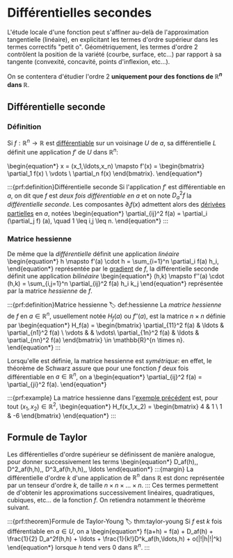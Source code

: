 # Différentielles secondes

L'étude locale d'une fonction peut s'affiner au-delà de l'approximation tangentielle (linéaire), en explicitant les termes d'ordre supérieur dans les termes correctifs "petit o". Géométriquement, les termes d'ordre 2 contrôlent la position de la variété (courbe, surface, etc...) par rapport à sa tangente (convexité, concavité, points d'inflexion, etc...).

On se contentera d'étudier l'ordre 2 **uniquement pour des fonctions de $\mathbb{R}^n$ dans $\mathbb{R}$**.

## Différentielle seconde

### Définition
Si $f:\mathbb{R}^n \to \mathbb{R}$ est [différentiable](#def:diff) sur un voisinage $U$ de $a$, sa différentielle $L$ définit une application $f'$ de $U$ dans $\mathbb{R}^n$:

\begin{equation*}
    x = (x_1,\ldots,x_n) \mapsto f'(x) = \begin{bmatrix} \partial_1 f(x) \\ \vdots \\ \partial_n f(x) \end{bmatrix}.
\end{equation*}

:::{prf:definition}Différentielle seconde
Si l'application $f'$ est différentiable en $a$, on dit que $f$ est *deux fois différentiable en $a$* et on note $D^2_af$ la *différentielle seconde*. Les composantes $\partial_i f(x)$ admettent alors des [dérivées partielles](#lem:partial) en $a$, notées
\begin{equation*}
    \partial_{ij}^2 f(a) = \partial_i (\partial_j f) (a), \quad 1 \leq i,j \leq n.
\end{equation*}
:::

### Matrice hessienne
De même que la *différentielle* définit une application *linéaire* 
\begin{equation*}
    h \mapsto f'(a) \cdot h = \sum_{i=1}^n \partial_i f(a) h_i,
\end{equation*}
représentée par le [gradient](#def:gradient) de $f$, la différentielle seconde définit une application *bilinéaire*
\begin{equation*}
    (h,k) \mapsto f''(a) \cdot (h,k) = \sum_{i,j=1}^n \partial_{ij}^2 f(a) h_i k_j
\end{equation*}
représentée par la matrice *hessienne* de $f$.

:::{prf:definition}Matrice hessienne
:label: def:hessienne
La *matrice hessienne* de $f$ en $a \in \mathbb{R}^n$, usuellement notée $H_f(a)$ ou $f''(a)$, est la matrice $n\times n$ définie par
\begin{equation*}
H_f(a) = 
\begin{bmatrix} 
    \partial_{11}^2 f(a) & \ldots & \partial_{n1}^2 f(a) \\
    \vdots & & \vdots\\
    \partial_{1n}^2 f(a) & \ldots & \partial_{nn}^2 f(a)
    \end{bmatrix} \in \mathbb{R}^{n \times n}.
\end{equation*}
:::

Lorsqu'elle est définie, la matrice hessienne est *symétrique*: en effet, le théorème de Schwarz assure que pour une fonction $f$ deux fois différentiable en $a \in \mathbb{R}^n$, on a
\begin{equation*}
    \partial_{ij}^2 f(a) = \partial_{ji}^2 f(a).
\end{equation*}

:::{prf:example}
La matrice hessienne dans l'[exemple précédent](#ex:partial) est, pour tout $(x_1,x_2) \in \mathbb{R}^2$,
\begin{equation*}
    H_f(x_1,x_2) = \begin{bmatrix} 4 & 1 \\ 1 & -6 \end{bmatrix}
\end{equation*}
:::


## Formule de Taylor

Les différentielles d'ordre supérieur se définissent de manière analogue, pour donner successivement les terms
\begin{equation*}
    D_af(h),\, D^2_af(h,h),\, D^3_af(h,h,h),\, \ldots
\end{equation*}
:::{margin}
La différentielle d'ordre $k$ d'une application de $\mathbb{R}^n$ dans $\mathbb{R}$ est donc représentée par un tenseur d'ordre $k$, de taille $n\times n \times \ldots \times n$.
:::
Ces termes permettent de d'obtenir les approximations successivement linéaires, quadratiques, cubiques, etc... de la fonction $f$. On retiendra notamment le théorème suivant.

:::{prf:theorem}Formule de Taylor-Young 
:label: thm:taylor-young
Si $f$ est $k$ fois différentiable en $a\in U$, on a
\begin{equation*}
    f(a+h) = f(a) + D_af(h) + \frac{1}{2} D_a^2f(h,h) + \ldots + \frac{1}{k!}D^k_af(h,\ldots,h) + o(\|\!|h|\!|^k)
\end{equation*}
lorsque $h$ tend vers $0$ dans $\mathbb{R}^n$.
:::
